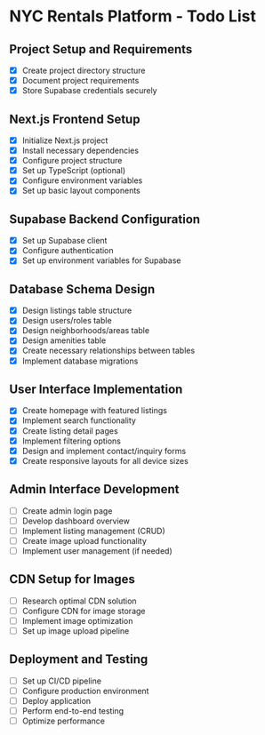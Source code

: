 # NYC Rentals Platform - Todo List

## Project Setup and Requirements
- [x] Create project directory structure
- [x] Document project requirements
- [x] Store Supabase credentials securely

## Next.js Frontend Setup
- [x] Initialize Next.js project
- [x] Install necessary dependencies
- [x] Configure project structure
- [x] Set up TypeScript (optional)
- [x] Configure environment variables
- [x] Set up basic layout components

## Supabase Backend Configuration
- [x] Set up Supabase client
- [x] Configure authentication
- [x] Set up environment variables for Supabase

## Database Schema Design
- [x] Design listings table structure
- [x] Design users/roles table
- [x] Design neighborhoods/areas table
- [x] Design amenities table
- [x] Create necessary relationships between tables
- [x] Implement database migrations

## User Interface Implementation
- [x] Create homepage with featured listings
- [x] Implement search functionality
- [x] Create listing detail pages
- [x] Implement filtering options
- [x] Design and implement contact/inquiry forms
- [x] Create responsive layouts for all device sizes

## Admin Interface Development
- [ ] Create admin login page
- [ ] Develop dashboard overview
- [ ] Implement listing management (CRUD)
- [ ] Create image upload functionality
- [ ] Implement user management (if needed)

## CDN Setup for Images
- [ ] Research optimal CDN solution
- [ ] Configure CDN for image storage
- [ ] Implement image optimization
- [ ] Set up image upload pipeline

## Deployment and Testing
- [ ] Set up CI/CD pipeline
- [ ] Configure production environment
- [ ] Deploy application
- [ ] Perform end-to-end testing
- [ ] Optimize performance
